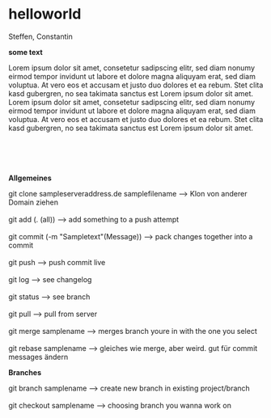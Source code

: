 # helloworld
Steffen, Constantin

<p> <b>some text</b> </p>
Lorem ipsum dolor sit amet, consetetur sadipscing elitr, sed diam nonumy eirmod tempor invidunt ut labore et dolore magna aliquyam erat, sed diam voluptua. 
At vero eos et accusam et justo duo dolores et ea rebum. Stet clita kasd gubergren, no sea takimata sanctus est Lorem ipsum dolor sit amet. 
Lorem ipsum dolor sit amet, consetetur sadipscing elitr, sed diam nonumy eirmod tempor invidunt ut labore et dolore magna aliquyam erat, sed diam voluptua. 
At vero eos et accusam et justo duo dolores et ea rebum. Stet clita kasd gubergren, no sea takimata sanctus est Lorem ipsum dolor sit amet.

<br>
<br>
<br>
<br>
<br>



<p> <b>Allgemeines</b> </p>

git clone sampleserveraddress.de samplefilename --> Klon von anderer Domain ziehen
<br>
<br>
git add (. (all)) --> add something to a push attempt
<br>
<br>
git commit (-m "Sampletext"(Message)) --> pack changes together into a commit
<br>
<br>
git push --> push commit live
<br>
<br>
git log --> see changelog
<br>
<br>
git status --> see branch
<br>
<br>
git pull --> pull from server
<br>
<br>
git merge samplename --> merges branch youre in with the one you select
<br>
<br>
git rebase samplename --> gleiches wie merge, aber weird. gut für commit messages ändern

<p> <b>Branches</b> </p>

git branch samplename --> create new branch in existing project/branch
<br>
<br>
git checkout samplename --> choosing branch you wanna work on

